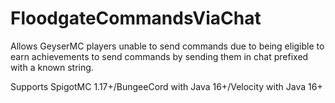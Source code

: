# FloodgateCommandsViaChat

Allows GeyserMC players unable to send commands due to being eligible to earn achievements to send commands by sending
them in chat prefixed with a known string.

Supports SpigotMC 1.17+/BungeeCord with Java 16+/Velocity with Java 16+
